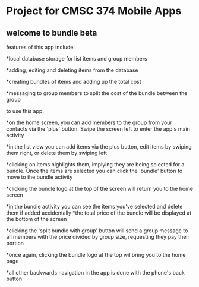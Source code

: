 # Project for CMSC 374 Mobile Apps
## welcome to bundle beta

features of this app include:


*local database storage for list items and group members

*adding, editing and deleting items from the database

*creating bundles of items and adding up the total cost

*messaging to group members to split the cost of the bundle between the group


to use this app:

*on the home screen, you can add members to the group from your contacts via the 'plus' button. Swipe the screen left to enter the app's main activity

*in the list view you can add items via the plus button, edit items by swiping them right, or delete them by swiping left

*clicking on items highlights them, implying they are being selected for a bundle. Once the items are selected you can click the 'bundle' button to move to the bundle activity

*clicking the bundle logo at the top of the screen will return you to the home screen

*in the bundle activity you can see the items you've selected and delete them if added accidentally
*the total price of the bundle will be displayed at the bottom of the screen

*clicking the 'split bundle with group' button will send a group message to all members with the price divided by group size, requesting they pay their portion

*once again, clicking the bundle logo at the top wil bring you to the home page

*all other backwards navigation in the app is done with the phone's back button
